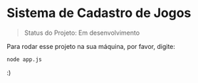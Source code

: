 # Sistema de Cadastro de Jogos

>Status do Projeto: Em desenvolvimento

Para rodar esse projeto na sua máquina, por favor, digite: 

```
node app.js
```

:)
